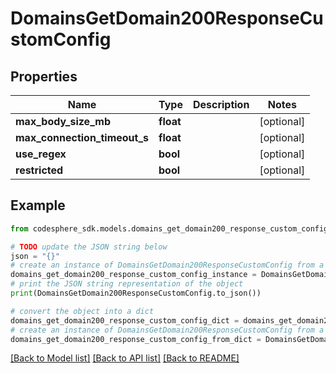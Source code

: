 # DomainsGetDomain200ResponseCustomConfig


## Properties

Name | Type | Description | Notes
------------ | ------------- | ------------- | -------------
**max_body_size_mb** | **float** |  | [optional]
**max_connection_timeout_s** | **float** |  | [optional]
**use_regex** | **bool** |  | [optional]
**restricted** | **bool** |  | [optional]

## Example

```python
from codesphere_sdk.models.domains_get_domain200_response_custom_config import DomainsGetDomain200ResponseCustomConfig

# TODO update the JSON string below
json = "{}"
# create an instance of DomainsGetDomain200ResponseCustomConfig from a JSON string
domains_get_domain200_response_custom_config_instance = DomainsGetDomain200ResponseCustomConfig.from_json(json)
# print the JSON string representation of the object
print(DomainsGetDomain200ResponseCustomConfig.to_json())

# convert the object into a dict
domains_get_domain200_response_custom_config_dict = domains_get_domain200_response_custom_config_instance.to_dict()
# create an instance of DomainsGetDomain200ResponseCustomConfig from a dict
domains_get_domain200_response_custom_config_from_dict = DomainsGetDomain200ResponseCustomConfig.from_dict(domains_get_domain200_response_custom_config_dict)
```
[[Back to Model list]](../README.md#documentation-for-models) [[Back to API list]](../README.md#documentation-for-api-endpoints) [[Back to README]](../README.md)
